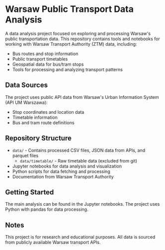 # Warsaw Public Transport Data Analysis

A data analysis project focused on exploring and processing Warsaw's public transportation data. This repository contains tools and notebooks for working with Warsaw Transport Authority (ZTM) data, including:

- Bus routes and stop information
- Public transport timetables
- Geospatial data for bus/tram stops
- Tools for processing and analyzing transport patterns

## Data Sources

The project uses public API data from Warsaw's Urban Information System (API UM Warszawa):
- Stop coordinates and location data
- Timetable information
- Bus and tram route definitions

## Repository Structure

- `data/` - Contains processed CSV files, JSON data from APIs, and parquet files
  - `data/timetable/` - Raw timetable data (excluded from git)
- Jupyter notebooks for data analysis and visualization
- Python scripts for data fetching and processing
- Documentation from Warsaw Transport Authority

## Getting Started

The main analysis can be found in the Jupyter notebooks. The project uses Python with pandas for data processing.

## Notes

This project is for research and educational purposes. All data is sourced from publicly available Warsaw transport APIs. 